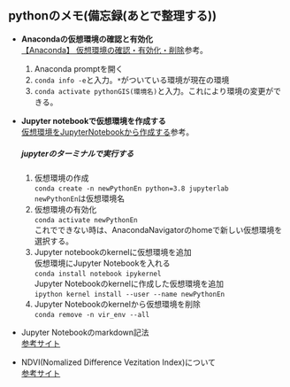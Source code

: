 ## pythonのメモ(備忘録(あとで整理する))

- **Anacondaの仮想環境の確認と有効化**  
    [【Anaconda】 仮想環境の確認・有効化・削除](https://kazu-oji.com/conda-manageenv-etc/)参考。  
  1. Anaconda promptを開く  
  2. `conda info -e`と入力。`*`がついている環境が現在の環境  
  3. `conda activate pythonGIS(環境名)`と入力。これにより環境の変更ができる。


- **Jupyter notebookで仮想環境を作成する**  
  [仮想環境をJupyterNotebookから作成する](https://starpentagon.net/analytics/conda_env_jupyter_notebook/)参考。  
  ##### jupyterのターミナルで実行する    
  1. 仮想環境の作成    
     `conda create -n newPythonEn python=3.8 jupyterlab`  
     `newPythonEn`は仮想環境名  
  2. 仮想環境の有効化  
     `conda activate newPythonEn`  
     これでできない時は、AnacondaNavigatorのhomeで新しい仮想環境を選択する。  
  3. Jupyter notebookのkernelに仮想環境を追加  
     仮想環境にJupyter Notebookを入れる  
        `conda install notebook ipykernel`  
     Jupyter Notebookのkernelに作成した仮想環境を追加  
        `ipython kernel install --user --name newPythonEn`  
  4. Jupyter Notebookのkernelから仮想環境を削除  
     `conda remove -n vir_env --all`

- Jupyter Notebookのmarkdown記法  
  [参考サイト](https://home.hirosaki-u.ac.jp/jupyter/markdown/)
     
- NDVI(Nomalized Difference Vezitation Index)について  
  <a href= "https://sorabatake.jp/5192/#:~:text=%E3%80%8CNDWI(Normalized%20Difference%20Water%20Index,%E3%81%8C%E7%9F%A5%E3%82%89%E3%82%8C%E3%81%A6%E3%81%84%E3%81%BE%E3%81%99%E3%80%82">参考サイト</a>
